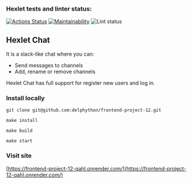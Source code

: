 ### Hexlet tests and linter status:
[![Actions Status](https://github.com/delphython/frontend-project-12/actions/workflows/hexlet-check.yml/badge.svg)](https://github.com/delphython/frontend-project-12/actions)
[![Maintainability](https://api.codeclimate.com/v1/badges/cd559f511ca4a069d4b1/maintainability)](https://codeclimate.com/github/delphython/frontend-project-12/maintainability)
![Lint status](https://github.com/delphython/frontend-project-12/actions/workflows/lint.yml/badge.svg)

## Hexlet Chat
It is a slack-like chat where you can:
- Send messages to channels
- Add, rename or remove channels

Hexlet Chat has full support for register new users and log in.

### Install locally
```
git clone git@github.com:delphython/frontend-project-12.git
```
```
make install
```
```
make build
```
```
make start
```
### Visit site
[https://frontend-project-12-qahl.onrender.com/](https://frontend-project-12-qahl.onrender.com/)